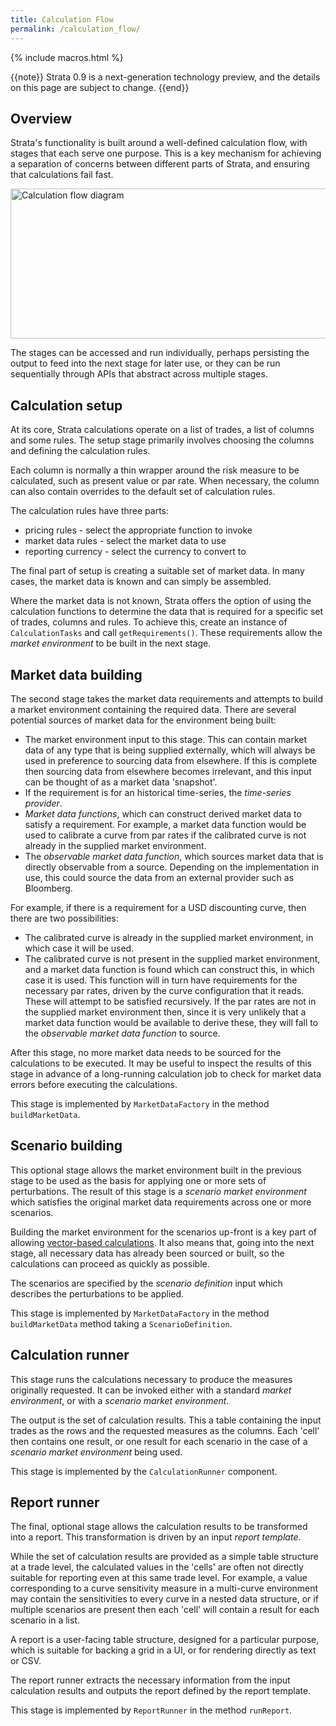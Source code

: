```yaml
---
title: Calculation Flow
permalink: /calculation_flow/
---
```


{% include macros.html %}

{{note}} Strata 0.9 is a next-generation technology preview, and the details on this page are subject to change. {{end}}

## Overview

Strata's functionality is built around a well-defined calculation flow, with stages that each serve one purpose.
This is a key mechanism for achieving a separation of concerns between different parts of Strata, and ensuring that calculations fail fast.

<img alt="Calculation flow diagram" src="{{site.baseurl}}/images/calculation_flow.png" style="width:800px; height:240px;" />

The stages can be accessed and run individually, perhaps persisting the output to feed into the next stage for later
use, or they can be run sequentially through APIs that abstract across multiple stages.

## Calculation setup

At its core, Strata calculations operate on a list of trades, a list of columns and some rules.
The setup stage primarily involves choosing the columns and defining the calculation rules.

Each column is normally a thin wrapper around the risk measure to be calculated, such as present value or par rate.
When necessary, the column can also contain overrides to the default set of calculation rules.

The calculation rules have three parts:

* pricing rules - select the appropriate function to invoke
* market data rules - select the market data to use
* reporting currency - select the currency to convert to

The final part of setup is creating a suitable set of market data.
In many cases, the market data is known and can simply be assembled.

Where the market data is not known, Strata offers the option of using the calculation functions
to determine the data that is required for a specific set of trades, columns and rules.
To achieve this, create an instance of `CalculationTasks` and call `getRequirements()`.
These requirements allow the _market environment_ to be built in the next stage.

## Market data building

The second stage takes the market data requirements and attempts to build a market environment containing the required data.
There are several potential sources of market data for the environment being built:

* The market environment input to this stage. This can contain market data of any type that is being supplied externally,
which will always be used in preference to sourcing data from elsewhere.
If this is complete then sourcing data from elsewhere becomes irrelevant, and this input can be thought of as a market data 'snapshot'.
* If the requirement is for an historical time-series, the _time-series provider_.
* _Market data functions_, which can construct derived market data to satisfy a requirement.
For example, a market data function would be used to calibrate a curve from par rates if the calibrated curve is
not already in the supplied market environment.
* The _observable market data function_, which sources market data that is directly observable from a source.
Depending on the implementation in use, this could source the data from an external provider such as Bloomberg.

For example, if there is a requirement for a USD discounting curve, then there are two possibilities:

* The calibrated curve is already in the supplied market environment, in which case it will be used.
* The calibrated curve is not present in the supplied market environment, and a market data function is found which
can construct this, in which case it is used. This function will in turn have requirements for the necessary par rates,
driven by the curve configuration that it reads. These will attempt to be satisfied recursively.
If the par rates are not in the supplied market environment then, since it is very unlikely that a market data function
would be available to derive these, they will fall to the _observable market data function_ to source.

After this stage, no more market data needs to be sourced for the calculations to be executed.
It may be useful to inspect the results of this stage in advance of a long-running calculation job to check
for market data errors before executing the calculations.

This stage is implemented by `MarketDataFactory` in the method `buildMarketData`.

## Scenario building

This optional stage allows the market environment built in the previous stage to be used as the basis for applying
one or more sets of perturbations. The result of this stage is a _scenario market environment_ which satisfies
the original market data requirements across one or more scenarios.

Building the market environment for the scenarios up-front is a key part of allowing
[vector-based calculations]({{site.baseurl}}/performance/). It also means that, going into the next stage, all
necessary data has already been sourced or built, so the calculations can proceed as quickly as possible.

The scenarios are specified by the _scenario definition_ input which describes the perturbations to be applied.

This stage is implemented by `MarketDataFactory` in the method `buildMarketData` method taking
a `ScenarioDefinition`.

## Calculation runner

This stage runs the calculations necessary to produce the measures originally requested.
It can be invoked either with a standard _market environment_, or with a _scenario market environment_.

The output is the set of calculation results.
This a table containing the input trades as the rows and the requested measures as the columns.
Each 'cell' then contains one result, or one result for each scenario in the case of a _scenario market
environment_ being used.

This stage is implemented by the `CalculationRunner` component.

## Report runner

The final, optional stage allows the calculation results to be transformed into a report.
This transformation is driven by an input _report template_.

While the set of calculation results are provided as a simple table structure at a trade level, the
calculated values in the 'cells' are often not directly suitable for reporting even at this same trade level.
For example, a value corresponding to a curve sensitivity measure in a multi-curve environment may contain the
sensitivities to every curve in a nested data structure, or if multiple scenarios are present then each 'cell'
will contain a result for each scenario in a list.

A report is a user-facing table structure, designed for a particular purpose, which is suitable for backing a
grid in a UI, or for rendering directly as text or CSV.

The report runner extracts the necessary information from the input calculation results and outputs the report
defined by the report template.

This stage is implemented by `ReportRunner` in the method `runReport`.
